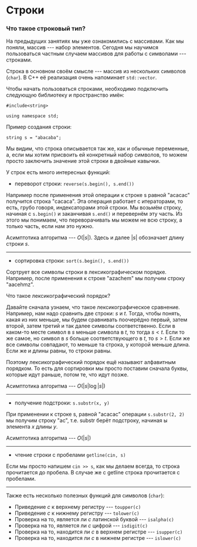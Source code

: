 # Строки

### Что такое строковый тип?

На предыдущих занятиях мы уже ознакомились с массивами. Как мы поняли, массив --- набор элементов. Сегодня мы научимся пользоваться частным случаем массивов для работы с символами --- строками. 

Строка в основном своём смысле --- массив из нескольких символов (`char`). В С++ её реализация очень напоминает `std::vector`.

Чтобы начать пользоваться строками, необходимо подключить следующую библиотеку и пространство имён:
```
#include<string>

using namespace std;
```

Пример создания строки:

```
string s = "abacaba";
```

Мы видим, что строка описывается так же, как и обычные переменные, а, если мы хотим присвоить ей конкретный набор символов, то можем просто заключить значение этой строки в двойные кавычки.

У строк есть много интересных функций:

- переворот строки: `reverse(s.begin(), s.end())` 

Например после применения этой операции к строке s равной "acacac" получится строка "cacaca". Эта операция работает с итераторами, то есть, грубо говоря, индексаторами этой строки. Мы возьмём строку, начиная с `s.begin()` и заканчивая `s.end()` и перевернём эту часть. Из этого мы понимаем, что переворачивать мы можем не всю строку, а только часть, если нам это нужно.

Асимптотика алгоритма --- $O(|s|)$. Здесь и далее $|s|$ обозначает длину строки $s$.

---

- сортировка строки: `sort(s.begin(), s.end())`

Сортрует все символы строки в лексикографическом порядке. Например, после применения к строке "azachem" мы получим строку "aacehmz".

Что такое лексикографический порядок? 

Давайте сначала узнаем, что такое лексикографическое сравнение. Например, нам надо сравнить две строки: $s$ и $t$. Тогда, чтобы понять, какая из них меньше, мы будем сравнивать поочерёдно первый, затем второй, затем третий и так далее символы соответственно. Если в каком-то месте символ в $s$ меньше символа в $t$, то тогда $s < t$. Если то же самое, но символ в $s$ больше соответствующего в $t$, то $s > t$. Если же все символы совпадают, то меньше та строка, у которой меньше длина. Если же и длины равны, то строки равны. 

Поэтому лексикографический порядок ещё называют алфавитным порядком. То есть для сортировки мы просто поставим сначала буквы, которые идут раньше, потом те, что идут позже.

Асимптотика алгоритма --- $O(|s| \log |s|)$

---

- получение подстроки: `s.substr(x, y)`

При применении к строке s, равной "acacac" операции `s.substr(2, 2)` мы получим строку "ac", т.е. substr берёт подстроку, начиная ы элемента $x$ длины $y$.

Асимптотика алгоритма --- $O(|s|)$

---

- чтение строки с пробелами `getline(cin, s)`

Если мы просто напишем `cin >> s`, как мы делаем всегда, то строка прочитается до пробела. В случае же с getline строка прочитается с пробелами.

---

Также есть несколько полезных функций для символов (`char`):

- Приведение $c$ к верхнему регистру --- `toupper(c)`
- Приведение $c$ к нижнему регистру --- `tolower(c)`
- Проверка на то, является ли $c$ латинской буквой --- `isalpha(c)`
- Проверка на то, является ли $c$ цифрой --- `isdigit(c)`
- Проверка на то, находится ли $c$ в верхнем регистре --- `isupper(c)`
- Проверка на то, находится ли $c$ в нижнем регистре --- `islower(c)`

